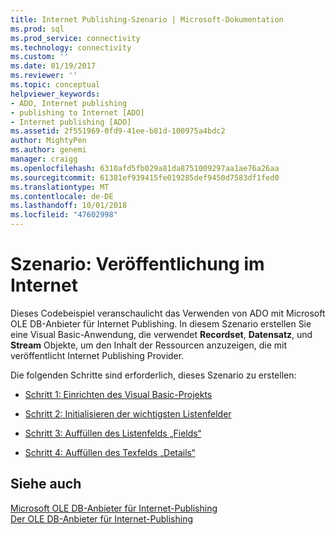 ```yaml
---
title: Internet Publishing-Szenario | Microsoft-Dokumentation
ms.prod: sql
ms.prod_service: connectivity
ms.technology: connectivity
ms.custom: ''
ms.date: 01/19/2017
ms.reviewer: ''
ms.topic: conceptual
helpviewer_keywords:
- ADO, Internet publishing
- publishing to Internet [ADO]
- Internet publishing [ADO]
ms.assetid: 2f551969-0fd9-41ee-b81d-100975a4bdc2
author: MightyPen
ms.author: genemi
manager: craigg
ms.openlocfilehash: 6310afd5fb029a81da8751009297aa1ae76a26aa
ms.sourcegitcommit: 61381ef939415fe019285def9450d7583df1fed0
ms.translationtype: MT
ms.contentlocale: de-DE
ms.lasthandoff: 10/01/2018
ms.locfileid: "47602998"
---
```

# <a name="internet-publishing-scenario"></a>Szenario: Veröffentlichung im Internet
Dieses Codebeispiel veranschaulicht das Verwenden von ADO mit Microsoft OLE DB-Anbieter für Internet Publishing. In diesem Szenario erstellen Sie eine Visual Basic-Anwendung, die verwendet **Recordset**, **Datensatz**, und **Stream** Objekte, um den Inhalt der Ressourcen anzuzeigen, die mit veröffentlicht Internet Publishing Provider.  
  
 Die folgenden Schritte sind erforderlich, dieses Szenario zu erstellen:  
  
-   [Schritt 1: Einrichten des Visual Basic-Projekts](../../../ado/guide/data/step-1-set-up-the-visual-basic-project.md)  
  
-   [Schritt 2: Initialisieren der wichtigsten Listenfelder](../../../ado/guide/data/step-2-initialize-the-main-list-box.md)  
  
-   [Schritt 3: Auffüllen des Listenfelds „Fields“](../../../ado/guide/data/step-3-populate-the-fields-list-box.md)  
  
-   [Schritt 4: Auffüllen des Texfelds „Details“](../../../ado/guide/data/step-4-populate-the-details-text-box.md)  
  
## <a name="see-also"></a>Siehe auch  
 [Microsoft OLE DB-Anbieter für Internet-Publishing](../../../ado/guide/appendixes/microsoft-ole-db-provider-for-internet-publishing.md)   
 [Der OLE DB-Anbieter für Internet-Publishing](../../../ado/guide/data/the-ole-db-provider-for-internet-publishing.md)
